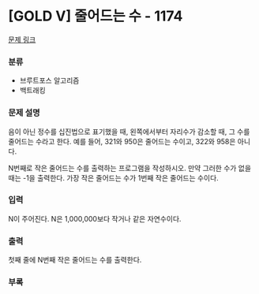 # [GOLD V] 줄어드는 수 - 1174

[문제 링크](https://www.acmicpc.net/problem/1174)

### 분류

- 브루트포스 알고리즘
- 백트래킹

### 문제 설명

음이 아닌 정수를 십진법으로 표기했을 때, 왼쪽에서부터 자리수가 감소할 때, 그 수를 줄어드는 수라고 한다. 예를 들어, 321와 950은 줄어드는 수이고, 322와 958은 아니다.

N번째로 작은 줄어드는 수를 출력하는 프로그램을 작성하시오. 만약 그러한 수가 없을 때는 -1을 출력한다. 가장 작은 줄어드는 수가 1번째 작은 줄어드는 수이다.


### 입력

N이 주어진다. N은 1,000,000보다 작거나 같은 자연수이다.

### 출력

첫째 줄에 N번째 작은 줄어드는 수를 출력한다.

### 부록


